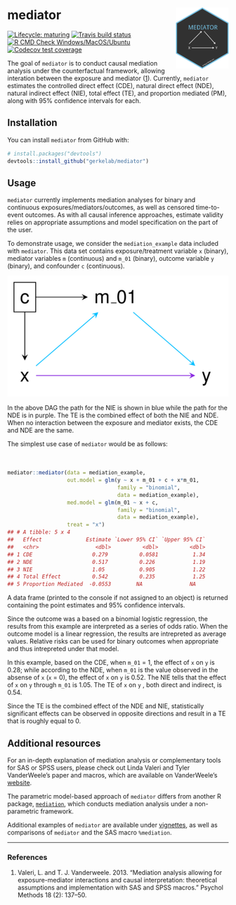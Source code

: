
# mediator <img src="man/figures/hex.png" align="right" height="139" />

<!-- badges: start -->

[![Lifecycle:
maturing](https://img.shields.io/badge/lifecycle-maturing-blue.svg)](https://www.tidyverse.org/lifecycle/#maturing)
[![Travis build
status](https://img.shields.io/travis/GerkeLab/mediator/master?logo=travis&style=flat&label=Linux)](https://travis-ci.com/GerkeLab/mediator)
[![R CMD Check
Windows/MacOS/Ubuntu](https://github.com/GerkeLab/mediator/workflows/R%20CMD%20Check%20Windows/MacOS/Ubuntu/badge.svg)](https://github.com/GerkeLab/mediator/actions?query=workflow%3A%22R+CMD+Check+Windows%2FMacOS%2FUbuntu%22)
[![Codecov test
coverage](https://codecov.io/gh/GerkeLab/mediator/branch/master/graph/badge.svg)](https://codecov.io/gh/GerkeLab/mediator?branch=master)
<!-- badges: end -->

The goal of `mediator` is to conduct causal mediation analysis under the
counterfactual framework, allowing interation between the exposure and
mediator ([1](#references)). Currently, `mediator` estimates the
controlled direct effect (CDE), natural direct effect (NDE), natural
indirect effect (NIE), total effect (TE), and proportion mediated (PM),
along with 95% confidence intervals for each.

## Installation

You can install `mediator` from GitHub with:

``` r
# install.packages("devtools")
devtools::install_github("gerkelab/mediator")
```

<!--- add CRAN once up --->

## Usage

`mediator` currently implements mediation analyses for binary and
continuous exposures/mediators/outcomes, as well as censored
time-to-event outcomes. As with all causal inference approaches,
estimate validity relies on appropriate assumptions and model
specification on the part of the user.

To demonstrate usage, we consider the `mediation_example` data included
with `mediator`. This data set contains exposure/treatment variable `x`
(binary), mediator variables `m` (continuous) and `m_01` (binary),
outcome variable `y` (binary), and confounder `c` (continuous).

![](man/figures/mediator-dag.png)

In the above DAG the path for the NIE is shown in blue while the path
for the NDE is in purple. The TE is the combined effect of both the NIE
and NDE. When no interaction between the exposure and mediator exists,
the CDE and NDE are the same.

The simplest use case of `mediator` would be as follows:

``` r


mediator::mediator(data = mediation_example,
                   out.model = glm(y ~ x + m_01 + c + x*m_01,
                                   family = "binomial",
                                   data = mediation_example),
                   med.model = glm(m_01 ~ x + c, 
                                   family = "binomial",
                                   data = mediation_example),
                   treat = "x")
## # A tibble: 5 x 4
##   Effect              Estimate `Lower 95% CI` `Upper 95% CI`
##   <chr>                  <dbl>          <dbl>          <dbl>
## 1 CDE                   0.279          0.0581           1.34
## 2 NDE                   0.517          0.226            1.19
## 3 NIE                   1.05           0.905            1.22
## 4 Total Effect          0.542          0.235            1.25
## 5 Proportion Mediated  -0.0553        NA               NA
```

A data frame (printed to the console if not assigned to an object) is
returned containing the point estimates and 95% confidence intervals.

Since the outcome was a based on a binomial logistic regression, the
results from this example are interpreted as a series of odds ratio.
When the outcome model is a linear regression, the results are
intrepreted as average values. Relative risks can be used for binary
outcomes when appropriate and thus intrepreted under that model.

In this example, based on the CDE, when `m_01` = 1, the effect of `x` on
`y` is 0.28; while according to the NDE, when `m_01` is the value
observed in the absense of `x` (`x` = 0), the effect of `x` on `y` is
0.52. The NIE tells that the effect of `x` on `y` through `m_01` is
1.05. The TE of `x` on `y` , both direct and indirect, is 0.54.

Since the TE is the combined effect of the NDE and NIE, statistically
significant effects can be observed in opposite directions and result in
a TE that is roughly equal to 0.

## Additional resources

For an in-depth explanation of mediation analysis or complementary tools
for SAS or SPSS users, please check out Linda Valeri and Tyler
VanderWeele’s paper and macros, which are available on VanderWeele’s
[website](https://www.hsph.harvard.edu/tyler-vanderweele/tools-and-tutorials/).

The parametric model-based approach of `mediator` differs from another R
package,
[`mediation`](https://cran.r-project.org/web/packages/mediation/vignettes/mediation.pdf),
which conducts mediation analysis under a non-parametric framework.

Additional examples of `mediator` are available under
[vignettes](https://github.com/GerkeLab/mediator/tree/tag-edits/vignettes),
as well as comparisons of `mediator` and the SAS macro `%mediation`.

-----

### References

1.  Valeri, L. and T. J. Vanderweele. 2013. “Mediation analysis allowing
    for exposure-mediator interactions and causal interpretation:
    theoretical assumptions and implementation with SAS and SPSS
    macros.” Psychol Methods 18 (2): 137–50.
